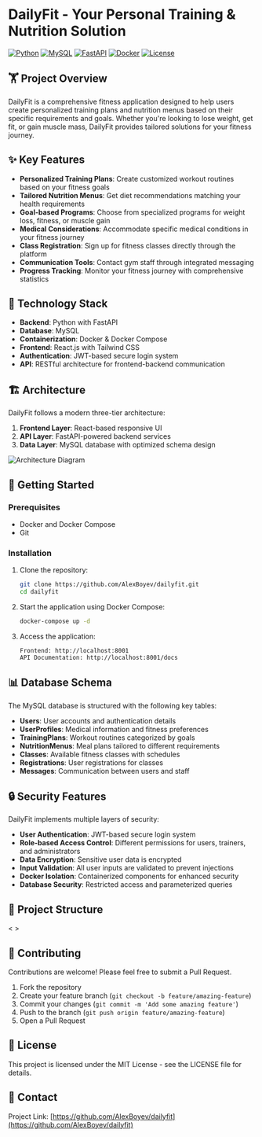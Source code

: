 # DailyFit - Your Personal Training & Nutrition Solution

[![Python](https://img.shields.io/badge/Python-3.9+-blue.svg)](https://www.python.org/downloads/)
[![MySQL](https://img.shields.io/badge/MySQL-8.0+-orange.svg)](https://www.mysql.com/)
[![FastAPI](https://img.shields.io/badge/FastAPI-0.95.0+-green.svg)](https://fastapi.tiangolo.com/)
[![Docker](https://img.shields.io/badge/Docker-Enabled-blue.svg)](https://www.docker.com/)
[![License](https://img.shields.io/badge/License-MIT-yellow.svg)](LICENSE)

## 🏋️ Project Overview

DailyFit is a comprehensive fitness application designed to help users create personalized training plans and nutrition menus based on their specific requirements and goals. Whether you're looking to lose weight, get fit, or gain muscle mass, DailyFit provides tailored solutions for your fitness journey.


## ✨ Key Features

- **Personalized Training Plans**: Create customized workout routines based on your fitness goals
- **Tailored Nutrition Menus**: Get diet recommendations matching your health requirements
- **Goal-based Programs**: Choose from specialized programs for weight loss, fitness, or muscle gain
- **Medical Considerations**: Accommodate specific medical conditions in your fitness journey
- **Class Registration**: Sign up for fitness classes directly through the platform
- **Communication Tools**: Contact gym staff through integrated messaging
- **Progress Tracking**: Monitor your fitness journey with comprehensive statistics

## 🔧 Technology Stack

- **Backend**: Python with FastAPI
- **Database**: MySQL
- **Containerization**: Docker & Docker Compose
- **Frontend**: React.js with Tailwind CSS
- **Authentication**: JWT-based secure login system
- **API**: RESTful architecture for frontend-backend communication

## 🏗️ Architecture

DailyFit follows a modern three-tier architecture:

1. **Frontend Layer**: React-based responsive UI
2. **API Layer**: FastAPI-powered backend services
3. **Data Layer**: MySQL database with optimized schema design

![Architecture Diagram](https://via.placeholder.com/800x400)

## 🚀 Getting Started

### Prerequisites

- Docker and Docker Compose
- Git

### Installation

1. Clone the repository:
   ```bash
   git clone https://github.com/AlexBoyev/dailyfit.git
   cd dailyfit
   ```

2. Start the application using Docker Compose:
   ```bash
   docker-compose up -d
   ```

3. Access the application:
   ```
   Frontend: http://localhost:8001
   API Documentation: http://localhost:8001/docs
   ```

## 📊 Database Schema

The MySQL database is structured with the following key tables:

- **Users**: User accounts and authentication details
- **UserProfiles**: Medical information and fitness preferences
- **TrainingPlans**: Workout routines categorized by goals
- **NutritionMenus**: Meal plans tailored to different requirements
- **Classes**: Available fitness classes with schedules
- **Registrations**: User registrations for classes
- **Messages**: Communication between users and staff

## 🔒 Security Features

DailyFit implements multiple layers of security:

- **User Authentication**: JWT-based secure login system
- **Role-based Access Control**: Different permissions for users, trainers, and administrators
- **Data Encryption**: Sensitive user data is encrypted
- **Input Validation**: All user inputs are validated to prevent injections
- **Docker Isolation**: Containerized components for enhanced security
- **Database Security**: Restricted access and parameterized queries

## 📁 Project Structure

< >

## 👥 Contributing

Contributions are welcome! Please feel free to submit a Pull Request.

1. Fork the repository
2. Create your feature branch (`git checkout -b feature/amazing-feature`)
3. Commit your changes (`git commit -m 'Add some amazing feature'`)
4. Push to the branch (`git push origin feature/amazing-feature`)
5. Open a Pull Request

## 📄 License

This project is licensed under the MIT License - see the LICENSE file for details.

## 📧 Contact

Project Link: [https://github.com/AlexBoyev/dailyfit](https://github.com/AlexBoyev/dailyfit)

